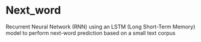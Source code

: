 # Next_word
Recurrent Neural Network (RNN) using an LSTM (Long Short-Term Memory) model to perform next-word prediction based on a small text corpus
